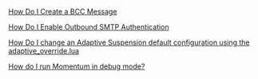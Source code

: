 [How Do I Create a BCC Message](./bcc.md)

[How Do I Enable Outbound SMTP Authentication](./how-do-i-enable-outbound-smtp-authentication.md)

[How Do I change an Adaptive Suspension default configuration using the adaptive_override.lua](./HowDoIchangeanAdaptiveSuspensiondefaultconfigurationusingtheadaptive_override.md)

[How do I run Momentum in debug mode?](./enable-debug.md)

